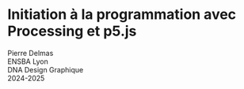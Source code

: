 # Initiation à la programmation avec Processing et p5.js

Pierre Delmas  
ENSBA Lyon  
DNA Design Graphique  
2024-2025


